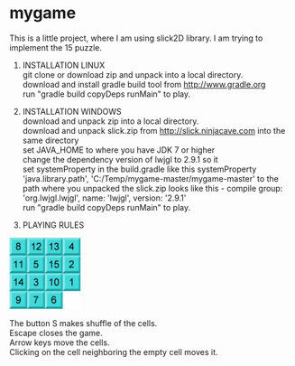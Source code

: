 mygame
======

This is a little project, where I am using slick2D library.
I am trying to implement the 15 puzzle. 


1. INSTALLATION LINUX<br>
 git clone or download zip and unpack into a local directory.<br>
 download and install gradle build tool from http://www.gradle.org<br>
 run "gradle build copyDeps runMain" to play.<br>

2. INSTALLATION WINDOWS<br> 
 download and unpack zip into a local directory.<br>
 download and unpack slick.zip from http://slick.ninjacave.com into the same directory<br>
 set JAVA_HOME to where you have JDK 7 or higher<br>
 change the dependency version of lwjgl to 2.9.1 so it<br>
 set systemProperty in the build.gradle like this systemProperty 'java.library.path', 'C:/Temp/mygame-master/mygame-master' to the path where you unpacked the slick.zip
 looks like this - compile group: 'org.lwjgl.lwjgl', name: 'lwjgl', version: '2.9.1'<br>
 run "gradle build copyDeps runMain" to play.<br>
 

3. PLAYING RULES<br>
<img src="https://github.com/ssppkenny/mygame/blob/master/res/screen.jpg?raw=true" width="25%" height="25%">

The button S makes shuffle of the cells.<br>
Escape closes the game.<br>
Arrow keys move the cells.<br>
Clicking on the cell neighboring the empty cell moves it.<br>



